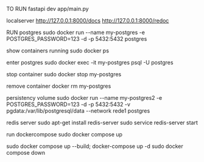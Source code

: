 TO RUN
fastapi dev app/main.py

localserver
http://127.0.0.1:8000/docs
http://127.0.0.1:8000/redoc


RUN postgres
sudo docker run --name my-postgres -e POSTGRES_PASSWORD=123 -d -p 5432:5432 postgres  

show containers running
sudo docker ps   

enter postgres
sudo docker exec -it my-postgres psql -U postgres

stop container 
sudo docker stop my-postgres

remove container
docker rm my-postgres

persistency volume
sudo docker run --name my-postgres2 -e POSTGRES_PASSWORD=123 -d -p 5432:5432 -v pgdata:/var/lib/postgresql/data --network rede1 postgres


redis server
sudo apt-get install redis-server
sudo service redis-server start


run dockercompose 
sudo docker compose up


 sudo docker compose up --build;
 docker-compose up -d
 sudo docker compose down